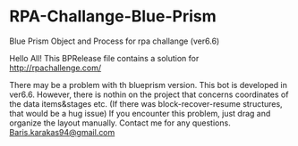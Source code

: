 # RPA-Challange-Blue-Prism
Blue Prism Object and Process for rpa challange (ver6.6)

Hello All!
This BPRelease file contains a solution for http://rpachallenge.com/

There may be a problem with th blueprism version. This bot is developed in ver6.6.
However, there is nothin on the project that concerns coordinates of the data items&stages etc. (If there was block-recover-resume structures, that would be a hug issue)
If you encounter this problem, just drag and organize the layout manually.
Contact me for any questions.
Baris.karakas94@gmail.com
